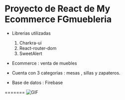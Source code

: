 # Proyecto de React de My Ecommerce FGmuebleria
- Librerias utilizadas
  1. Charkra-ui
  2. React-router-dom
  3. SweetAlert

- Ecommerce : venta de muebles
- Cuenta con 3 categorias : mesas , sillas y zapateros.
- Base de datos : Firebase



=======
![GIF](https://github.com/SheilaBellott/preentrega-uno-react/assets/143089899/86ce5585-71ef-41a0-be59-5e65d4788974)
